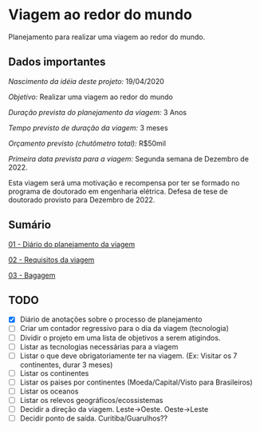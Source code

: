 # Viagem ao redor do mundo

Planejamento para realizar uma viagem ao redor do mundo.


## Dados importantes

_Nascimento da idéia deste projeto:_ 19/04/2020

*Objetivo:* Realizar uma viagem ao redor do mundo

_Duração prevista do planejamento da viagem:_ 3 Anos

_Tempo previsto de duração da viagem:_ 3 meses

_Orçamento previsto (chutômetro total):_ R$50mil 

_Primeira data prevista para a viagem:_ Segunda semana de Dezembro de 2022.

Esta viagem será uma motivação e recompensa por ter se formado no programa de doutorado em engenharia elétrica. Defesa de tese de doutorado provisto para Dezembro de 2022.


## Sumário

[01 - Diário do planejamento da viagem](diario/README.md)

[02 - Requisitos da viagem](requisitos/README.md)

[03 - Bagagem](bagagem/README.md)



## TODO

- [X] Diário de anotações sobre o processo de planejamento
- [ ] Criar um contador regressivo para o dia da viagem (tecnologia)
- [ ] Dividir o projeto em uma lista de objetivos a serem atigindos.
- [ ] Listar as tecnologias necessárias para a viagem
- [ ] Listar o que deve obrigatoriamente ter na viagem. (Ex: Visitar os 7 continentes, durar 3 meses) 
- [ ] Listar os continentes
- [ ] Listar os paises por continentes (Moeda/Capital/Visto para Brasileiros)
- [ ] Listar os oceanos
- [ ] Listar os relevos geográficos/ecossistemas
- [ ] Decidir a direção da viagem. Leste->Oeste. Oeste->Leste
- [ ] Decidir ponto de saída. Curitiba/Guarulhos??
